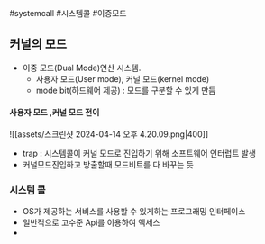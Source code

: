 #systemcall #시스템콜 #이중모드
## 커널의 모드
- 이중 모드(Dual Mode)연산 시스템.
	- 사용자 모드(User mode), 커널 모드(kernel mode)
	- mode bit(하드웨어 제공) : 모드를 구분할 수 있게 만듬
#### 사용자 모드 ,커널 모드 전이
![[assets/스크린샷 2024-04-14 오후 4.20.09.png|400]]
- trap : 시스템콜이 커널 모드로 진입하기 위해 소프트웨어 인터럽트 발생
- 커널모드진입하고 방출할때 모드비트를 다 바꾸는 듯

### 시스템 콜
- OS가 제공하는 서비스를 사용할 수 있게하는 프로그래밍 인터페이스
- 일반적으로 고수준 Api를 이용하여 엑세스
- 